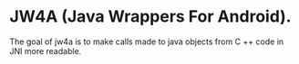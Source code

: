 JW4A (Java Wrappers For Android).
=================================

The goal of jw4a is to make calls made to java objects from C ++ code in JNI more readable.

